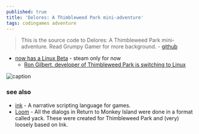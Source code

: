 ```yaml
---
published: true
title: 'Delores: A Thimbleweed Park mini-adventure'
tags: codingames adventure
---
```

> This is the source code to Delores: A Thimbleweed Park mini-adventure. Read Grumpy Gamer for more background. - [github](https://github.com/grumpygamer/DeloresDev)

- [now has a Linux Beta](https://www.gamingonlinux.com/2020/09/delores-a-thimbleweed-park-mini-adventure-now-has-a-linux-beta) - steam only for now
	- [Ron Gilbert, developer of Thimbleweed Park is switching to Linux](https://www.gamingonlinux.com/2020/07/ron-gilbert-developer-of-thimbleweed-park-is-switching-to-linux)

![caption](https://thimbleweedpark.com/img/delores_header.png)

### see also
- [ink](https://www.inklestudios.com/ink/) - A narrative scripting language for games.
- [Loom](https://grumpygamer.com/loom) - All the dialogs in Return to Monkey Island were done in a format called yack. These were created for Thimbleweed Park and (very) loosely based on Ink. 
